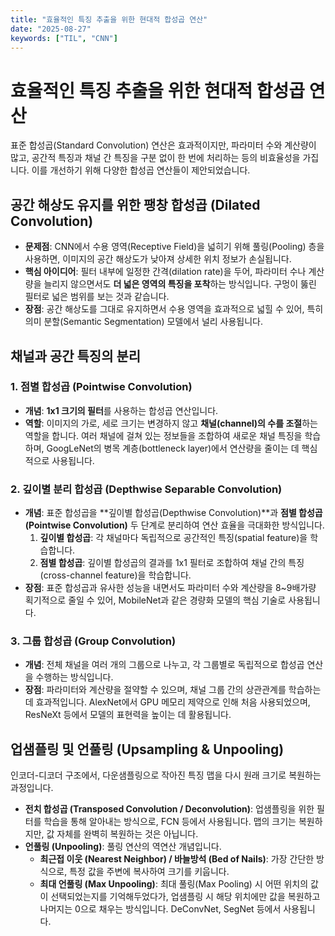 ```yaml
---
title: "효율적인 특징 추출을 위한 현대적 합성곱 연산"
date: "2025-08-27"
keywords: ["TIL", "CNN"]
---
```


# 효율적인 특징 추출을 위한 현대적 합성곱 연산

표준 합성곱(Standard Convolution) 연산은 효과적이지만, 파라미터 수와 계산량이 많고, 공간적 특징과 채널 간 특징을 구분 없이 한 번에 처리하는 등의 비효율성을 가집니다. 이를 개선하기 위해 다양한 합성곱 연산들이 제안되었습니다.

## 공간 해상도 유지를 위한 팽창 합성곱 (Dilated Convolution)

- **문제점**: CNN에서 수용 영역(Receptive Field)을 넓히기 위해 풀링(Pooling) 층을 사용하면, 이미지의 공간 해상도가 낮아져 상세한 위치 정보가 손실됩니다.
- **핵심 아이디어**: 필터 내부에 일정한 간격(dilation rate)을 두어, 파라미터 수나 계산량을 늘리지 않으면서도 **더 넓은 영역의 특징을 포착**하는 방식입니다. 구멍이 뚫린 필터로 넓은 범위를 보는 것과 같습니다.
- **장점**: 공간 해상도를 그대로 유지하면서 수용 영역을 효과적으로 넓힐 수 있어, 특히 의미 분할(Semantic Segmentation) 모델에서 널리 사용됩니다.

## 채널과 공간 특징의 분리

### 1. 점별 합성곱 (Pointwise Convolution)

- **개념**: **1x1 크기의 필터**를 사용하는 합성곱 연산입니다.
- **역할**: 이미지의 가로, 세로 크기는 변경하지 않고 **채널(channel)의 수를 조절**하는 역할을 합니다. 여러 채널에 걸쳐 있는 정보들을 조합하여 새로운 채널 특징을 학습하며, GoogLeNet의 병목 계층(bottleneck layer)에서 연산량을 줄이는 데 핵심적으로 사용됩니다.

### 2. 깊이별 분리 합성곱 (Depthwise Separable Convolution)

- **개념**: 표준 합성곱을 **깊이별 합성곱(Depthwise Convolution)**과 **점별 합성곱(Pointwise Convolution)** 두 단계로 분리하여 연산 효율을 극대화한 방식입니다.
  1.  **깊이별 합성곱**: 각 채널마다 독립적으로 공간적인 특징(spatial feature)을 학습합니다.
  2.  **점별 합성곱**: 깊이별 합성곱의 결과를 1x1 필터로 조합하여 채널 간의 특징(cross-channel feature)을 학습합니다.
- **장점**: 표준 합성곱과 유사한 성능을 내면서도 파라미터 수와 계산량을 8~9배가량 획기적으로 줄일 수 있어, MobileNet과 같은 경량화 모델의 핵심 기술로 사용됩니다.

### 3. 그룹 합성곱 (Group Convolution)

- **개념**: 전체 채널을 여러 개의 그룹으로 나누고, 각 그룹별로 독립적으로 합성곱 연산을 수행하는 방식입니다.
- **장점**: 파라미터와 계산량을 절약할 수 있으며, 채널 그룹 간의 상관관계를 학습하는 데 효과적입니다. AlexNet에서 GPU 메모리 제약으로 인해 처음 사용되었으며, ResNeXt 등에서 모델의 표현력을 높이는 데 활용됩니다.

## 업샘플링 및 언풀링 (Upsampling & Unpooling)

인코더-디코더 구조에서, 다운샘플링으로 작아진 특징 맵을 다시 원래 크기로 복원하는 과정입니다.

- **전치 합성곱 (Transposed Convolution / Deconvolution)**: 업샘플링을 위한 필터를 학습을 통해 알아내는 방식으로, FCN 등에서 사용됩니다. 맵의 크기는 복원하지만, 값 자체를 완벽히 복원하는 것은 아닙니다.
- **언풀링 (Unpooling)**: 풀링 연산의 역연산 개념입니다.
  - **최근접 이웃 (Nearest Neighbor) / 바늘방석 (Bed of Nails)**: 가장 간단한 방식으로, 특정 값을 주변에 복사하여 크기를 키웁니다.
  - **최대 언풀링 (Max Unpooling)**: 최대 풀링(Max Pooling) 시 어떤 위치의 값이 선택되었는지를 기억해두었다가, 업샘플링 시 해당 위치에만 값을 복원하고 나머지는 0으로 채우는 방식입니다. DeConvNet, SegNet 등에서 사용됩니다.
